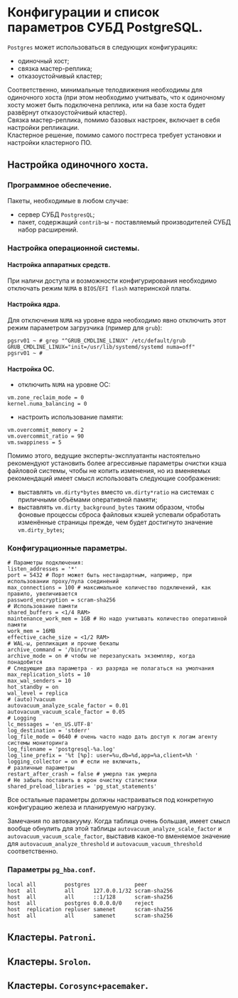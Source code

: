 Конфигурации и список параметров СУБД PostgreSQL.
=================================================

`Postgres` может использоваться в следующих конфигурациях:
* одиночный хост;
* связка мастер-реплика;
* отказоустойчивый кластер;

Соответственно, минимальные телодвижения необходимы для одиночного хоста (при этом необходимо учитывать, что к одиночному хосту может быть подключена реплика, или на базе хоста будет развёрнут отказоустойчивый кластер).<BR>
Связка мастер-реплика, помимо базовых настроек, включает в себя настройки репликации.<BR>
Кластерное решение, помимо самого постгреса требует установки и настройки кластерного ПО.

Настройка одиночного хоста.
---------------------------

### Программное обеспечение.

Пакеты, необходимые в любом случае:
* сервер СУБД `PostgresQL`;
* пакет, содержащий `contrib`-ы - поставляемый производителей СУБД набор расширений.

### Настройка операционной системы.

#### Настройка аппаратных средств.

При наличи доступа и возможности конфигурирования необходимо отключать режим `NUMA` в `BIOS`/`EFI flash` материнской платы.

#### Настройка ядра.

Для отключения `NUMA` на уровне ядра необходимо явно отключить этот режим параметром загрузчика (пример для `grub`):
```
pgsrv01 ~ # grep "^GRUB_CMDLINE_LINUX" /etc/default/grub
GRUB_CMDLINE_LINUX="init=/usr/lib/systemd/systemd numa=off"
pgsrv01 ~ #
```

#### Настройка ОС.

* отключить `NUMA` на уровне ОС:
```
vm.zone_reclaim_mode = 0
kernel.numa_balancing = 0
```

* настроить использование памяти:
```
vm.overcommit_memory = 2
vm.overcommit_ratio = 90
vm.swappiness = 5
```

Помимо этого, ведущие эксперты-эксплуатанты настоятельно рекомендуют установить более агрессивные  параметры очистки кэша файловой системы, чтобы не копить изменения, но из вменяемых рекомендаций имеет смысл использовать следующие соображения:
* выставлять `vm.dirty*bytes` вместо `vm.dirty*ratio` на системах с приличными объёмами оперативной памяти;
* выставлять `vm.dirty_background_bytes` таким образом, чтобы фоновые процессы сброса файловых кэшей успевали обработать изменённые страницы прежде, чем будет достигнуто значение `vm.dirty_bytes`;

### Конфигурационные параметры.

```
# Параметры подключения:
listen_addresses = '*'
port = 5432 # Порт может быть нестандартным, например, при использовании проху/пула соединений
max_connections = 100 # максимальное количество подключений, как правило, увеличивается
password_encryption = scram-sha256
# Использование памяти
shared_buffers = <1/4 RAM>
maintenance_work_mem = 1GB # Но надо учитывать количество оперативной памяти
work_mem = 16MB
effective_cache_size = <1/2 RAM>
# WAL-ы, репликация и прочие бекапы
archive_command = '/bin/true'
archive_mode = on # чтобы не перезапускать экземпляр, когда понадобится
# Следующие два параметра - из разряда не полагаться на умолчания
max_replication_slots = 10
max_wal_senders = 10
hot_standby = on
wal_level = replica
# (auto)?vacuum
autovacuum_analyze_scale_factor = 0.01
autovacuum_vacuum_scale_factor = 0.05
# Logging
lc_messages = 'en_US.UTF-8'
log_destination = 'stderr'
log_file_mode = 0640 # очень часто надо дать доступ к логам агенту системы мониторинга
log_filename = 'postgresql-%a.log'
log_line_prefix = '%t [%p]: user=%u,db=%d,app=%a,client=%h '
logging_collector = on # если не включить, 
# различные параметры
restart_after_crash = false # умерла так умерла
# Не забыть поставить в крон очистку статистики
shared_preload_libraries = 'pg_stat_statements'
```
Все остальные параметры должны настраиваться под конкретную конфигурацию железа и планируемую нагрузку.

Замечания по автовакууму. Когда таблица очень большая, имеет смысл вообще обнулить для этой таблицы `autovacuum_analyze_scale_factor` и `autovacuum_vacuum_scale_factor`, выставив какое-то вменяемое значение для `autovacuum_analyze_threshold` и `autovacuum_vacuum_threshold` соответственно.

### Параметры `pg_hba.conf`.

```
local all         postgres              peer
host  all         all      127.0.0.1/32 scram-sha256
host  all         all      ::1/128      scram-sha256
host  all         postgres 0.0.0.0/0    reject
host  replication repluser samenet      scram-sha256
host  all         all      samenet      scram-sha256
```

Кластеры. `Patroni`.
------------------

Кластеры. `Srolon`.
-----------------

Кластеры. `Corosync+pacemaker`.
-----------------------------


